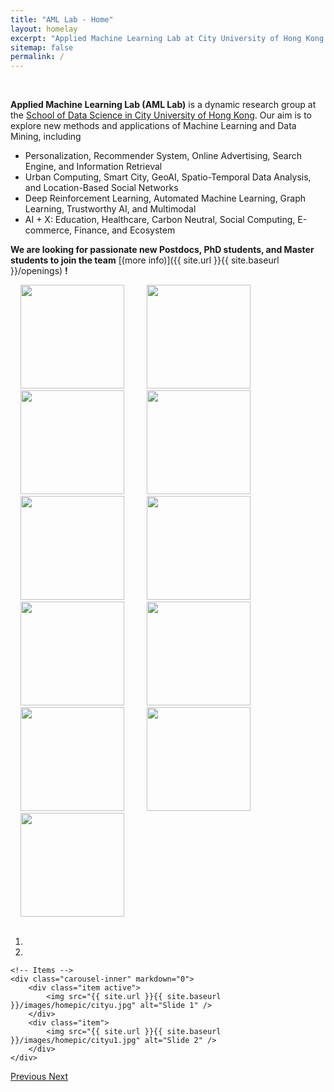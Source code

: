 ```yaml
---
title: "AML Lab - Home"
layout: homelay
excerpt: "Applied Machine Learning Lab at City University of Hong Kong."
sitemap: false
permalink: /
---
```



<br />

**Applied Machine Learning Lab (AML Lab)** is a dynamic research group at the [School of Data Science in City University of Hong Kong](https://www.sdsc.cityu.edu.hk/). Our aim is to explore new methods and applications of Machine Learning and Data Mining, including 
- Personalization, Recommender System, Online Advertising, Search Engine, and Information Retrieval
- Urban Computing, Smart City, GeoAI, Spatio-Temporal Data Analysis, and Location-Based Social Networks
- Deep Reinforcement Learning, Automated Machine Learning, Graph Learning, Trustworthy AI, and Multimodal
- AI + X: Education, Healthcare, Carbon Neutral, Social Computing, E-commerce, Finance, and Ecosystem



**We are  looking for passionate new Postdocs, PhD students, and Master students to join the team** [(more info)]({{ site.url }}{{ site.baseurl }}/openings) **!**


<div class="center">
  <img class="logopic" src="{{ site.url }}{{ site.baseurl }}/images/logopic/ant.png" style="width: 166px; margin-left: 16px; margin-right: 16px">
  <img class="logopic" src="{{ site.url }}{{ site.baseurl }}/images/logopic/huawei.png" style="width: 166px; margin-left: 16px; margin-right: 16px">
  <img class="logopic" src="{{ site.url }}{{ site.baseurl }}/images/logopic/baidu.png" style="width: 166px; margin-left: 16px; margin-right: 16px">
  <img class="logopic" src="{{ site.url }}{{ site.baseurl }}/images/logopic/bytedance.png" style="width: 166px; margin-left: 16px; margin-right: 16px">
  <img class="logopic" src="{{ site.url }}{{ site.baseurl }}/images/logopic/tencent.png" style="width: 166px; margin-left: 16px; margin-right: 16px">
  <img class="logopic" src="{{ site.url }}{{ site.baseurl }}/images/logopic/alibaba.png" style="width: 166px; margin-left: 16px; margin-right: 16px">
  <img class="logopic" src="{{ site.url }}{{ site.baseurl }}/images/logopic/jd.png" style="width: 166px; margin-left: 16px; margin-right: 16px">
  <img class="logopic" src="{{ site.url }}{{ site.baseurl }}/images/logopic/kuaishou.png" style="width: 166px; margin-left: 16px; margin-right: 16px">
  <img class="logopic" src="{{ site.url }}{{ site.baseurl }}/images/logopic/netease.png" style="width: 166px; margin-left: 16px; margin-right: 16px">
  <img class="logopic" src="{{ site.url }}{{ site.baseurl }}/images/logopic/linkedin.png" style="width: 166px; margin-left: 16px; margin-right: 16px">
  <img class="logopic" src="{{ site.url }}{{ site.baseurl }}/images/logopic/criteo.png" style="width: 166px; margin-left: 16px; margin-right: 16px">
</div>

<br />

<div markdown="0" id="carousel" class="carousel slide" data-ride="carousel" data-interval="4000" data-pause="hover" >
    <!-- Menu -->
    <ol class="carousel-indicators">
        <li data-target="#carousel" data-slide-to="0" class="active"></li>
        <li data-target="#carousel" data-slide-to="1"></li>
    </ol>

    <!-- Items -->
    <div class="carousel-inner" markdown="0">
        <div class="item active">
            <img src="{{ site.url }}{{ site.baseurl }}/images/homepic/cityu.jpg" alt="Slide 1" />
        </div>
        <div class="item">
            <img src="{{ site.url }}{{ site.baseurl }}/images/homepic/cityu1.jpg" alt="Slide 2" />
        </div>
    </div>
  <a class="left carousel-control" href="#carousel" role="button" data-slide="prev">
    <span class="glyphicon glyphicon-chevron-left" aria-hidden="true"></span>
    <span class="sr-only">Previous</span>
  </a>
  <a class="right carousel-control" href="#carousel" role="button" data-slide="next">
    <span class="glyphicon glyphicon-chevron-right" aria-hidden="true"></span>
    <span class="sr-only">Next</span>
  </a>
</div>
